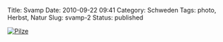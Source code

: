 Title: Svamp
Date: 2010-09-22 09:41
Category: Schweden
Tags: photo, Herbst, Natur
Slug: svamp-2
Status: published

[![Pilze](/pic/svampopinnar_s.jpg "Pilze")](/pic/svampopinnar_l.jpg)


